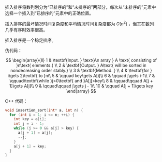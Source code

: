 插入排序将数列划分为“已排序的”和“未排序的”两部分，每次从“未排序的”元素中选择一个插入到“已排序的”元素中的正确位置。

插入排序的最坏情况时间复杂度和平均情况时间复杂度都为 $O(n^2)$ ，但其在数列几乎有序时效率很高。

插入排序是一个稳定排序。

伪代码：

$$
\begin{array}{ll}
1 & \textbf{Input. } \text{An array } A \text{ consisting of }n\text{ elements.} \\
2 & \textbf{Output. } A\text{ will be sorted in nondecreasing order stably.} \\
3 & \textbf{Method. }  \\
4 & \textbf{for } i\gets 2\textbf{ to }n\\
5 & \qquad key\gets A[i]\\
6 & \qquad j\gets i-1\\
7 & \qquad\textbf{while }j>0\textbf{ and }A[j]>key\\
8 & \qquad\qquad A[j + 1]\gets A[j]\\
9 & \qquad\qquad j\gets j - 1\\
10 & \qquad A[j + 1]\gets key
\end{array}
$$

C++ 代码：

```cpp
void insertion_sort(int* a, int n) {
  for (int i = 1; i <= n; ++i) {
    int key = a[i];
    int j = i - 1;
    while (j >= 0 && a[j] > key) {
      a[j + 1] = a[j];
      --j;
    }
    a[j + 1] = key;
  }
}
```
